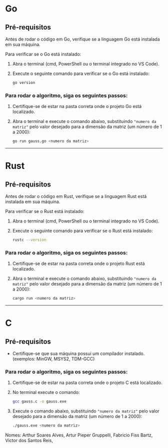 # Go

## Pré-requisitos

Antes de rodar o código em Go, verifique se a linguagem Go está instalada em sua máquina.

Para verificar se o Go está instalado:

1. Abra o terminal (cmd, PowerShell ou o terminal integrado no VS Code).
2. Execute o seguinte comando para verificar se o Go está instalado:

   ```bash
   go version

### Para rodar o algoritmo, siga os seguintes passos:

1. Certifique-se de estar na pasta correta onde o projeto Go está localizado.
2. Abra o terminal e execute o comando abaixo, substituindo `"numero da matriz"` pelo valor desejado para a dimensão da matriz (um número de 1 a 2000):

   ```bash
   go run gauss.go <numero da matriz>

-------------------------------------------------------------------------------------------------
# Rust

## Pré-requisitos

Antes de rodar o código em Rust, verifique se a linguagem Rust está instalada em sua máquina.

Para verificar se o Rust está instalado:

1. Abra o terminal (cmd, PowerShell ou o terminal integrado no VS Code).
2. Execute o seguinte comando para verificar se o Rust está instalado:

   ```bash
   rustc --version


### Para rodar o algoritmo, siga os seguintes passos:

1. Certifique-se de estar na pasta correta onde o projeto Rust está localizado.
2. Abra o terminal e execute o comando abaixo, substituindo `"numero da matriz"` pelo valor desejado para a dimensão da matriz (um número de 1 a 2000):

   ```bash
   cargo run <numero da matriz>

-------------------------------------------------------------------------------------------------
# C

## Pré-requisitos
- Certifique-se que sua máquina possui um compilador instalado. (exemplos: MinGW, MSYS2, TDM-GCC)

### Para rodar o algoritmo, siga os seguintes passos:
1. Certifique-se de estar na pasta correta onde o projeto C está localizado.
2. No terminal execute o comando:

   ```bash
   gcc gauss.c -o gauss.exe

3. Execute o comando abaixo, substituindo `"numero da matriz"` pelo valor desejado para a dimensão da matriz (um número de 1 a 2000):
   ```bash
   ./gauss.exe <numero da matriz>

Nomes:
Arthur Soares Alves,
Artur Pieper Gruppelli,
Fabricio Fiss Bartz,
Victor dos Santos Reis,
